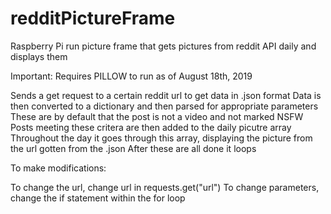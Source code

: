 # redditPictureFrame
 Raspberry Pi run picture frame that gets pictures from reddit API daily and displays them
 
 Important: Requires PILLOW to run as of August 18th, 2019
 
 Sends a get request to a certain reddit url to get data in .json format
 Data is then converted to a dictionary and then parsed for appropriate parameters
 These are by default that the post is not a video and not marked NSFW
 Posts meeting these critera are then added to the daily picutre array
 Throughout the day it goes through this array, displaying the picture from the url gotten from the .json
 After these are all done it loops
 
 To make modifications:
 
 To change the url, change url in requests.get("url")
 To change parameters, change the if statement within the for loop
